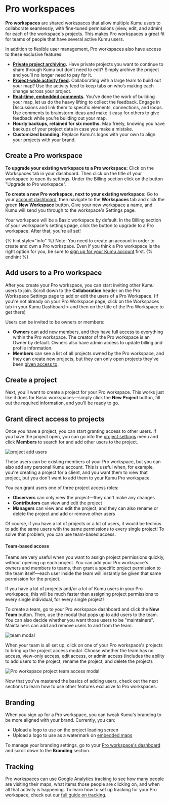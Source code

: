 # Pro workspaces

**Pro workspaces** are shared workspaces that allow multiple Kumu users to collaborate seamlessly, with fine-tuned permissions (view, edit, and admin) for each of the workspace's projects. This makes Pro workspaces a great fit for teams of people that have several active Kumu users.

In addition to flexible user management, Pro workspaces also have access to these exclusive features:

* [**Private project archiving**](archiving-projects.md)**.** Have private projects you want to continue to share through Kumu but don’t need to edit? Simply archive the project and you’ll no longer need to pay for it.
* [**Project-wide activity feed**](activity-feed.md)**.** Collaborating with a large team to build out your map? Use the activity feed to keep tabs on who’s making each change across your project.
* [**Real-time, embedded comments**](broken-reference)**.** You’ve done the work of building your map, let us do the heavy lifting to collect the feedback. Engage in Discussions and link them to specific elements, connections, and loops. Use comments to brainstorm ideas and make it easy for others to give feedback while you’re building out your map.
* **Hourly backups, retained for six months.** Map freely, knowing you have backups of your project data in case you make a mistake.
* **Customized branding.** Replace Kumu's logos with your own to align your projects with your brand.

## Create a Pro workspace

**To upgrade your existing workspace to a Pro workspace:** Click on the Workspaces tab in your dashboard. Then click on the title of your workspace to open its settings. Under the Billing section click on the button "Upgrade to Pro workspace".

**To create a new Pro workspace, next to your existing workspace:** Go to your [account dashboard](https://kumu.io/dashboard), then navigate to the **Workspaces** tab and click the green **New Workspace** button. Give your new workspace a name, and Kumu will send you through to the workspace's Settings page.

Your workspace will be a Basic workspace by default. In the Billing section of your workspace's settings page, click the button to upgrade to a Pro workspace. After that, you're all set!

{% hint style="info" %}
Note: You need to create an account in order to create and own a Pro workspace. Even if you think a Pro workspace is the right option for you, be sure to [sign up for your Kumu account](https://kumu.io/join) first.
{% endhint %}

## Add users to a Pro workspace

After you create your Pro workspace, you can start inviting other Kumu users to join. Scroll down to the **Collaboration** header on the Pro Workspace Settings page to add or edit the users of a Pro Workspace. (If you're not already on your Pro Workspace page, click on the Workspaces tab in your Kumu Dashboard > and then on the title of the Pro Workspace to get there)

Users can be invited to be owners or members:

* **Owners** can add new members, and they have full access to everything within the Pro workspace. The creator of the Pro workspace is an Owner by default. Owners also have admin access to update billing and profile information.
* **Members** can see a list of all projects owned by the Pro workspace, and they can create new projects, but they can only open projects they've been [given access to](pro-workspaces.md#grant-direct-access-to-projects).

## Create a project

Next, you'll want to create a project for your Pro workspace. This works just like it does for Basic workspaces—simply click the **New Project** button, fill out the required information, and you'll be ready to go.

## Grant direct access to projects

Once you have a project, you can start granting access to other users. If you have the project open, you can go into the [project settings](../overview/settings.md#project-settings) menu and click **Members** to search for and add other users to the project.

![project add users](../images/pro-workspace-project-users.png)

These users can be existing members of your Pro workspace, but you can also add any personal Kumu account. This is useful when, for example, you're creating a project for a client, and you want them to view that project, but you don't want to add them to your Kumu Pro workspace.

You can grant users one of three project access roles:

* **Observers** can only view the project—they can't make any changes
* **Contributors** can view and edit the project
* **Managers** can view and edit the project, and they can also rename or delete the project and add or remove other users

Of course, if you have a lot of projects or a lot of users, it would be tedious to add the same users with the same permissions to every single project! To solve that problem, you can use team-based access.

#### Team-based access

Teams are very useful when you want to assign project permissions quickly, without opening up each project. You can add your Pro workspace's owners and members to teams, then grant a specific project permission to the team itself—each user inside the team will instantly be given that same permission for the project.

If you have a lot of projects and/or a lot of Kumu users in your Pro workspace, this will be much faster than assigning project permissions to every single individual, for every single project!

To create a team, go to your Pro workspace dashboard and click the **New Team** button. Then, use the modal that pops up to add users to the team. You can also decide whether you want those users to be "maintainers". Maintainers can add and remove users to and from the team.

![team modal](../images/pro-workspace-team.png)

When your team is all set up, click on one of your Pro workspace's projects to bring up the project access modal. Choose whether the team has no access, view-only access, edit access, or admin access (includes the ability to add users to the project, rename the project, and delete the project).

![Pro workspace project team access modal](../images/pro-workspace-project-team-access.png)

Now that you've mastered the basics of adding users, check out the next sections to learn how to use other features exclusive to Pro workspaces.

## Branding

When you sign up for a Pro workspace, you can tweak Kumu's branding to be more aligned with your brand. Currently, you can:

* Upload a logo to use on the project loading screen
* Upload a logo to use as a watermark on [embedded maps](share-and-embed.md)

To manage your branding settings, go to your [Pro workspace's dashboard](../overview/dashboard.md#pro-workspace-dashboard) and scroll down to the **Branding** section.

## Tracking

Pro workspaces can use Google Analytics tracking to see how many people are visiting their maps, what items those people are clicking on, and when all that activity is happening. To learn how to set up tracking for your Pro workspace, check out our [full guide on tracking](tracking.md).
